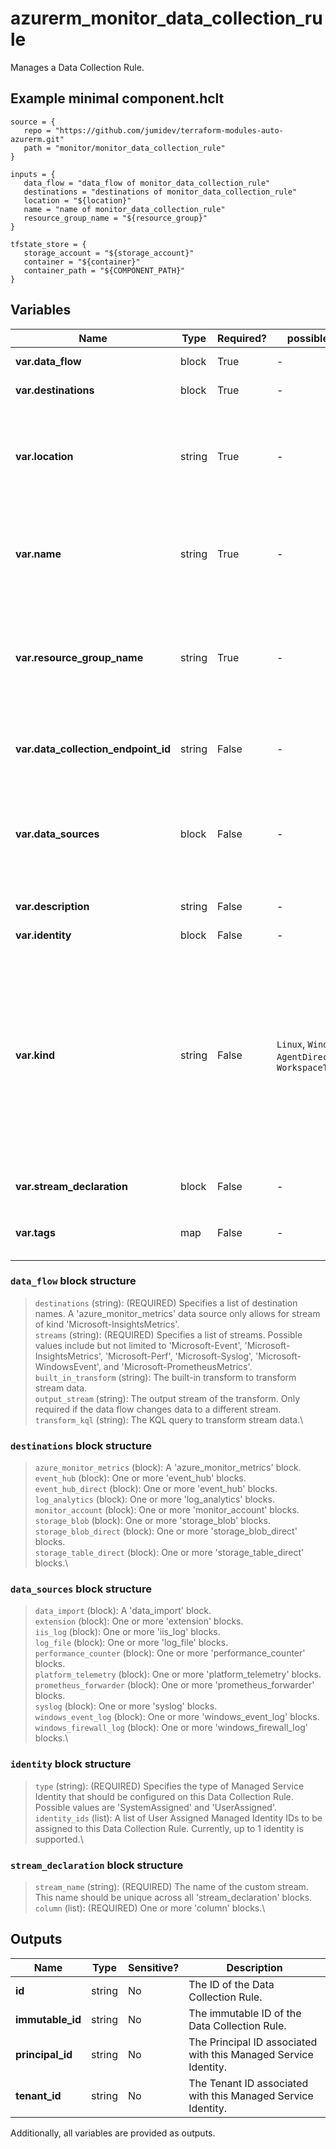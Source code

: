 # azurerm_monitor_data_collection_rule

Manages a Data Collection Rule.

## Example minimal component.hclt

```hcl
source = {
   repo = "https://github.com/jumidev/terraform-modules-auto-azurerm.git" 
   path = "monitor/monitor_data_collection_rule" 
}

inputs = {
   data_flow = "data_flow of monitor_data_collection_rule" 
   destinations = "destinations of monitor_data_collection_rule" 
   location = "${location}" 
   name = "name of monitor_data_collection_rule" 
   resource_group_name = "${resource_group}" 
}

tfstate_store = {
   storage_account = "${storage_account}" 
   container = "${container}" 
   container_path = "${COMPONENT_PATH}" 
}

```

## Variables

| Name | Type | Required? |  possible values |  Description |
| ---- | ---- | --------- |  ----------- | ----------- |
| **var.data_flow** | block | True | -  |  One or more `data_flow` blocks. | 
| **var.destinations** | block | True | -  |  A `destinations` block. | 
| **var.location** | string | True | -  |  The Azure Region where the Data Collection Rule should exist. Changing this forces a new Data Collection Rule to be created. | 
| **var.name** | string | True | -  |  The name which should be used for this Data Collection Rule. Changing this forces a new Data Collection Rule to be created. | 
| **var.resource_group_name** | string | True | -  |  The name of the Resource Group where the Data Collection Rule should exist. Changing this forces a new Data Collection Rule to be created. | 
| **var.data_collection_endpoint_id** | string | False | -  |  The resource ID of the Data Collection Endpoint that this rule can be used with. | 
| **var.data_sources** | block | False | -  |  A `data_sources` block. This property is optional and can be omitted if the rule is meant to be used via direct calls to the provisioned endpoint. | 
| **var.description** | string | False | -  |  The description of the Data Collection Rule. | 
| **var.identity** | block | False | -  |  An `identity` block. | 
| **var.kind** | string | False | `Linux`, `Windows`, `AgentDirectToStore`, `WorkspaceTransforms`  |  The kind of the Data Collection Rule. Possible values are `Linux`, `Windows`, `AgentDirectToStore` and `WorkspaceTransforms`. A rule of kind `Linux` does not allow for `windows_event_log` data sources. And a rule of kind `Windows` does not allow for `syslog` data sources. If kind is not specified, all kinds of data sources are allowed. | 
| **var.stream_declaration** | block | False | -  |  A `stream_declaration` block. | 
| **var.tags** | map | False | -  |  A mapping of tags which should be assigned to the Data Collection Rule. | 

### `data_flow` block structure

> `destinations` (string): (REQUIRED) Specifies a list of destination names. A 'azure_monitor_metrics' data source only allows for stream of kind 'Microsoft-InsightsMetrics'.\
> `streams` (string): (REQUIRED) Specifies a list of streams. Possible values include but not limited to 'Microsoft-Event', 'Microsoft-InsightsMetrics', 'Microsoft-Perf', 'Microsoft-Syslog', 'Microsoft-WindowsEvent', and 'Microsoft-PrometheusMetrics'.\
> `built_in_transform` (string): The built-in transform to transform stream data.\
> `output_stream` (string): The output stream of the transform. Only required if the data flow changes data to a different stream.\
> `transform_kql` (string): The KQL query to transform stream data.\

### `destinations` block structure

> `azure_monitor_metrics` (block): A 'azure_monitor_metrics' block.\
> `event_hub` (block): One or more 'event_hub' blocks.\
> `event_hub_direct` (block): One or more 'event_hub' blocks.\
> `log_analytics` (block): One or more 'log_analytics' blocks.\
> `monitor_account` (block): One or more 'monitor_account' blocks.\
> `storage_blob` (block): One or more 'storage_blob' blocks.\
> `storage_blob_direct` (block): One or more 'storage_blob_direct' blocks.\
> `storage_table_direct` (block): One or more 'storage_table_direct' blocks.\

### `data_sources` block structure

> `data_import` (block): A 'data_import' block.\
> `extension` (block): One or more 'extension' blocks.\
> `iis_log` (block): One or more 'iis_log' blocks.\
> `log_file` (block): One or more 'log_file' blocks.\
> `performance_counter` (block): One or more 'performance_counter' blocks.\
> `platform_telemetry` (block): One or more 'platform_telemetry' blocks.\
> `prometheus_forwarder` (block): One or more 'prometheus_forwarder' blocks.\
> `syslog` (block): One or more 'syslog' blocks.\
> `windows_event_log` (block): One or more 'windows_event_log' blocks.\
> `windows_firewall_log` (block): One or more 'windows_firewall_log' blocks.\

### `identity` block structure

> `type` (string): (REQUIRED) Specifies the type of Managed Service Identity that should be configured on this Data Collection Rule. Possible values are 'SystemAssigned' and 'UserAssigned'.\
> `identity_ids` (list): A list of User Assigned Managed Identity IDs to be assigned to this Data Collection Rule. Currently, up to 1 identity is supported.\

### `stream_declaration` block structure

> `stream_name` (string): (REQUIRED) The name of the custom stream. This name should be unique across all 'stream_declaration' blocks.\
> `column` (list): (REQUIRED) One or more 'column' blocks.\



## Outputs

| Name | Type | Sensitive? | Description |
| ---- | ---- | --------- | --------- |
| **id** | string | No  | The ID of the Data Collection Rule. | 
| **immutable_id** | string | No  | The immutable ID of the Data Collection Rule. | 
| **principal_id** | string | No  | The Principal ID associated with this Managed Service Identity. | 
| **tenant_id** | string | No  | The Tenant ID associated with this Managed Service Identity. | 

Additionally, all variables are provided as outputs.
